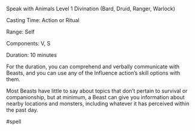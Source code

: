 Speak with Animals
Level 1 Divination (Bard, Druid, Ranger, Warlock)

Casting Time: Action or Ritual

Range: Self

Components: V, S

Duration: 10 minutes

For the duration, you can comprehend and verbally communicate with Beasts, and you can use any of the Influence action’s skill options with them.

Most Beasts have little to say about topics that don’t pertain to survival or companionship, but at minimum, a Beast can give you information about nearby locations and monsters, including whatever it has perceived within the past day.

#spell